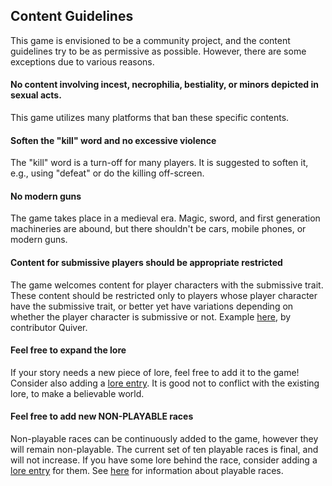 ## Content Guidelines

This game is envisioned to be a community project, and the content guidelines try to be as permissive as possible.
However, there are some exceptions due to various reasons.

#### No content involving incest, necrophilia, bestiality, or minors depicted in sexual acts.

This game utilizes many platforms that ban these specific contents.

#### Soften the "kill" word and no excessive violence

The "kill" word is a turn-off for many players. It is suggested to soften it,
e.g., using "defeat" or do the killing off-screen.

#### No modern guns

The game takes place in a medieval era.
Magic, sword, and first generation machineries are abound, but there shouldn't be
cars, mobile phones, or modern guns.

#### Content for submissive players should be appropriate restricted

The game welcomes content for player characters with the submissive trait.
These content should be restricted only to players whose player character have the submissive trait,
or better yet have variations depending on whether the player character is submissive or not.
Example [here](project/twee/interaction/Quiver/give_oral.twee), by contributor Quiver.

#### Feel free to expand the lore

If your story needs a new piece of lore, feel free to add it to the game!
Consider also adding a [lore entry](project/twee/lore).
It is good not to conflict with the existing lore, to make a believable world.

#### Feel free to add new NON-PLAYABLE races

Non-playable races can be continuously added to the game, however they will remain non-playable.
The current set of ten playable races is final, and will not increase.
If you have some lore behind the race, consider adding a [lore entry](project/twee/lore/race.twee)
for them.
See [here](https://gitgud.io/darkofocdarko/fort-of-chains/-/blob/master/docs/faq.md#new-races) for information about
playable races.
